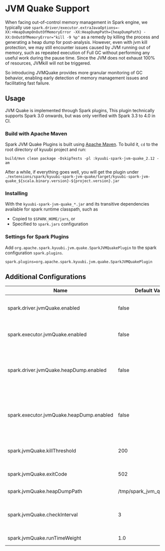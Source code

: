 <!--
- Licensed to the Apache Software Foundation (ASF) under one or more
- contributor license agreements.  See the NOTICE file distributed with
- this work for additional information regarding copyright ownership.
- The ASF licenses this file to You under the Apache License, Version 2.0
- (the "License"); you may not use this file except in compliance with
- the License.  You may obtain a copy of the License at
-
-   http://www.apache.org/licenses/LICENSE-2.0
-
- Unless required by applicable law or agreed to in writing, software
- distributed under the License is distributed on an "AS IS" BASIS,
- WITHOUT WARRANTIES OR CONDITIONS OF ANY KIND, either express or implied.
- See the License for the specific language governing permissions and
- limitations under the License.
-->

# JVM Quake Support

When facing out-of-control memory management in Spark engine, we typically use `spark.driver/executor.extraJavaOptions=-XX:+HeapDumpOnOutOfMemoryError -XX:HeapDumpPath={heapDumpPath} -XX:OnOutOfMemoryError="kill -9 %p"` as a remedy by killing the process and generating a heap dump for post-analysis. However, even with jvm kill protection, we may still encounter issues caused by JVM running out of memory, such as repeated execution of Full GC without performing any useful work during the pause time. Since the JVM does not exhaust 100% of resources, JVMkill will not be triggered.

So introducing JVMQuake provides more granular monitoring of GC behavior, enabling early detection of memory management issues and facilitating fast failure.

## Usage

JVM Quake is implemented through Spark plugins, This plugin technically supports Spark 3.0 onwards, but was only verified with Spark 3.3 to 4.0 in CI.

### Build with Apache Maven

Spark JVM Quake Plugins is built using [Apache Maven](https://maven.apache.org).
To build it, `cd` to the root directory of kyuubi project and run:

```shell
build/mvn clean package -DskipTests -pl :kyuubi-spark-jvm-quake_2.12 -am
```

After a while, if everything goes well, you will get the plugin under `./extensions/spark/kyuubi-spark-jvm-quake/target/kyuubi-spark-jvm-quake_${scala.binary.version}-${project.version}.jar`

### Installing

With the `kyuubi-spark-jvm-quake_*.jar` and its transitive dependencies available for spark runtime classpath, such as
- Copied to `$SPARK_HOME/jars`, or
- Specified to `spark.jars` configuration

### Settings for Spark Plugins

Add `org.apache.spark.kyuubi.jvm.quake.SparkJVMQuakePlugin` to the spark configuration `spark.plugins`.

```properties
spark.plugins=org.apache.spark.kyuubi.jvm.quake.SparkJVMQuakePlugin
```

## Additional Configurations

|                   Name                   |       Default Value       |                            Description                             |
|------------------------------------------|---------------------------|--------------------------------------------------------------------|
| spark.driver.jvmQuake.enabled            | false                     | when true, enable driver jvmQuake                                  |
| spark.executor.jvmQuake.enabled          | false                     | when true, enable executor jvmQuake                                |
| spark.driver.jvmQuake.heapDump.enabled   | false                     | when true, enable jvm heap dump when jvmQuake reach the threshold |
| spark.executor.jvmQuake.heapDump.enabled | false                     | when true, enable jvm heap dump when jvmQuake reach the threshold |
| spark.jvmQuake.killThreshold             | 200                       | The number of seconds to kill process                              |
| spark.jvmQuake.exitCode                  | 502                       | The exit code of kill process                                      |
| spark.jvmQuake.heapDumpPath              | /tmp/spark_jvm_quake/apps | The path of heap dump                                              |
| spark.jvmQuake.checkInterval             | 3                         | The number of seconds to check jvmQuake                            |
| spark.jvmQuake.runTimeWeight             | 1.0                       | The weight of rum time                                             |

